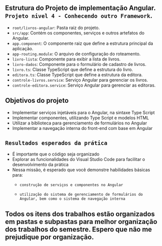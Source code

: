 ## Estrutura do Projeto de implementação Angular. `Projeto nivel 4 - Conhecendo outro Framework`. 
- `root/livros-angular`: Pasta raiz do projeto.
- `src/app`: Contém os componentes, serviços e outros artefatos do Angular.
- `app.component`: O componente raiz que define a estrutura principal da aplicação.
- `app-routing.module`: O arquivo de configuração do roteamento.
- `livro-lista`: Componente para exibir a lista de livros.
- `livro-dados`: Componente para o formulário de cadastro de livros.
- `livro.ts`: Classe TypeScript que define a estrutura do livro.
- `editora.ts`: Classe TypeScript que define a estrutura da editora.
- `controle-livros.service`: Serviço Angular para gerenciar os livros.
- `controle-editora.service`: Serviço Angular para gerenciar as editoras.

## Objetivos do projeto
- Implementar serviços injetáveis para o Angular, na sintaxe Type Script
- Implementar componentes, utilizando Type Script e modelos HTML
- Utilizar a biblioteca para gerenciamento de formulários no Angular
- Implementar a navegação interna do front-end com base em Angular


## `Resultados esperados da prática`

- É importante que o código seja organizado
- Explorar as funcionalidades do Visual Studio Code para facilitar o desenvolvimento da prática
- Nessa missão, é esperado que você demonstre habilidades básicas para:
    - `construção de serviços e componentes no Angular`

    - `utilização do sistema de gerenciamento de formulários do Angular, bem como o sistema de navegação interna`

## Todos os itens dos trabalhos estão organizados em pastas e subpastas para melhor organização dos trabalhos do semestre. Espero que não me prejudique por organização.
